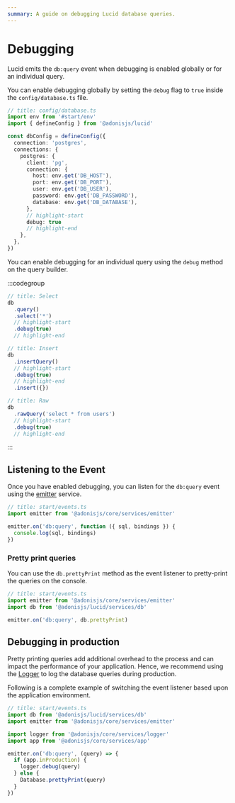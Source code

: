 ```yaml
---
summary: A guide on debugging Lucid database queries.
---
```


# Debugging

Lucid emits the `db:query` event when debugging is enabled globally or for an individual query.

You can enable debugging globally by setting the `debug` flag to `true` inside the `config/database.ts` file.

```ts
// title: config/database.ts
import env from '#start/env'
import { defineConfig } from '@adonisjs/lucid'

const dbConfig = defineConfig({
  connection: 'postgres',
  connections: {
    postgres: {
      client: 'pg',
      connection: {
        host: env.get('DB_HOST'),
        port: env.get('DB_PORT'),
        user: env.get('DB_USER'),
        password: env.get('DB_PASSWORD'),
        database: env.get('DB_DATABASE'),
      },
      // highlight-start
      debug: true
      // highlight-end
    },
  },
})
```

You can enable debugging for an individual query using the `debug` method on the query builder.

:::codegroup

```ts
// title: Select
db
  .query()
  .select('*')
  // highlight-start
  .debug(true)
  // highlight-end
```

```ts
// title: Insert
db
  .insertQuery()
  // highlight-start
  .debug(true)
  // highlight-end
  .insert({})
```

```ts
// title: Raw
db
  .rawQuery('select * from users')
  // highlight-start
  .debug(true)
  // highlight-end
```

:::

## Listening to the Event

Once you have enabled debugging, you can listen for the `db:query` event using the [emitter](https://docs.adonisjs.com/emitter) service.

```ts
// title: start/events.ts
import emitter from '@adonisjs/core/services/emitter'

emitter.on('db:query', function ({ sql, bindings }) {
  console.log(sql, bindings)
})
```

### Pretty print queries

You can use the `db.prettyPrint` method as the event listener to pretty-print the queries on the console.

```ts
// title: start/events.ts
import emitter from '@adonisjs/core/services/emitter'
import db from '@adonisjs/lucid/services/db'

emitter.on('db:query', db.prettyPrint)
```

## Debugging in production

Pretty printing queries add additional overhead to the process and can impact the performance of your application. Hence, we recommend using the [Logger](https://docs.adonisjs.com/logger) to log the database queries during production.

Following is a complete example of switching the event listener based upon the application environment.

```ts
// title: start/events.ts
import db from '@adonisjs/lucid/services/db'
import emitter from '@adonisjs/core/services/emitter'

import logger from '@adonisjs/core/services/logger'
import app from '@adonisjs/core/services/app'

emitter.on('db:query', (query) => {
  if (app.inProduction) {
    logger.debug(query)
  } else {
    Database.prettyPrint(query)
  }
})
```
